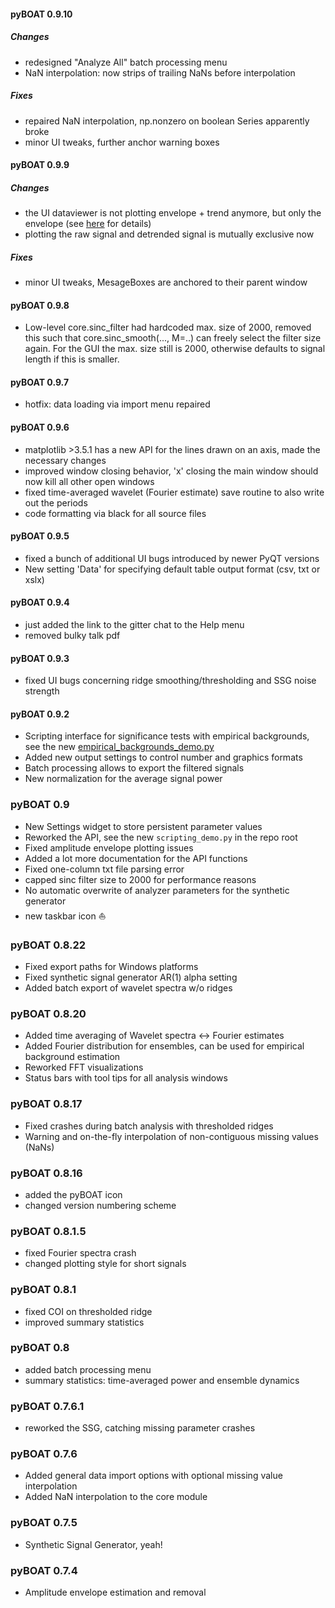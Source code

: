 #### pyBOAT 0.9.10

##### Changes
- redesigned "Analyze All" batch processing menu
- NaN interpolation: now strips of trailing NaNs before interpolation

##### Fixes
- repaired NaN interpolation, np.nonzero on boolean Series apparently broke
- minor UI tweaks, further anchor warning boxes


#### pyBOAT 0.9.9

##### Changes
- the UI dataviewer is not plotting envelope + trend anymore, but only the envelope (see [here](https://github.com/tensionhead/pyBOAT/discussions/13) for details)
- plotting the raw signal and detrended signal is mutually exclusive now

##### Fixes
- minor UI tweaks, MesageBoxes are anchored to their parent window

#### pyBOAT 0.9.8

- Low-level core.sinc_filter had hardcoded max. size of 2000,
removed this such that core.sinc_smooth(..., M=..) can freely
select the filter size again. For the GUI the max. size still
is 2000, otherwise defaults to signal length if this is smaller.


#### pyBOAT 0.9.7

- hotfix: data loading via import menu repaired

#### pyBOAT 0.9.6

- matplotlib >3.5.1 has a new API for the lines drawn on an axis, made the necessary changes
- improved window closing behavior, 'x' closing the main window should now kill all other open windows
- fixed time-averaged wavelet (Fourier estimate) save routine to also write out the periods
- code formatting via black for all source files

#### pyBOAT 0.9.5

- fixed a bunch of additional UI bugs introduced by newer PyQT versions
- New setting 'Data' for specifying default table output format (csv, txt or xslx)
 
#### pyBOAT 0.9.4

- just added the link to the gitter chat to the Help menu
- removed bulky talk pdf

#### pyBOAT 0.9.3

- fixed UI bugs concerning ridge smoothing/thresholding and SSG noise strength

#### pyBOAT 0.9.2

- Scripting interface for significance tests with empirical backgrounds,
see the new [empirical_backgrounds_demo.py](empirical_backgrounds_demo.py)
- Added new output settings to control number and graphics formats
- Batch processing allows to export the filtered signals
- New normalization for the average signal power

### pyBOAT 0.9

- New Settings widget to store persistent parameter values
- Reworked the API, see the new `scripting_demo.py` in the repo root
- Fixed amplitude envelope plotting issues
- Added a lot more documentation for the API functions
- Fixed one-column txt file parsing error
- capped sinc filter size to 2000 for performance reasons
- No automatic overwrite of analyzer parameters for the synthetic generator
- new taskbar icon :boat:

### pyBOAT 0.8.22

- Fixed export paths for Windows platforms
- Fixed synthetic signal generator AR(1) alpha setting
- Added batch export of wavelet spectra w/o ridges

### pyBOAT 0.8.20

- Added time averaging of Wavelet spectra <-> Fourier estimates
- Added Fourier distribution for ensembles, can be used for empirical background estimation
- Reworked FFT visualizations
- Status bars with tool tips for all analysis windows

### pyBOAT 0.8.17

- Fixed crashes during batch analysis with thresholded ridges
- Warning and on-the-fly interpolation of non-contiguous missing values (NaNs)

### pyBOAT 0.8.16

- added the pyBOAT icon
- changed version numbering scheme

### pyBOAT 0.8.1.5

- fixed Fourier spectra crash
- changed plotting style for short signals

### pyBOAT 0.8.1

- fixed COI on thresholded ridge
- improved summary statistics

### pyBOAT 0.8

- added batch processing menu
- summary statistics: time-averaged power and ensemble dynamics

### pyBOAT 0.7.6.1

- reworked the SSG, catching missing parameter crashes

### pyBOAT 0.7.6

- Added general data import options with optional missing value interpolation
- Added NaN interpolation to the core module

### pyBOAT 0.7.5

- Synthetic Signal Generator, yeah!

### pyBOAT 0.7.4

- Amplitude envelope estimation and removal

	
